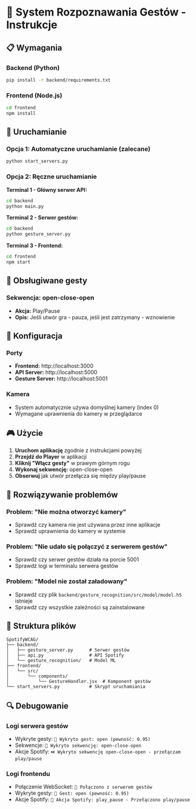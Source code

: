 # 🎯 System Rozpoznawania Gestów - Instrukcje

## 📋 Wymagania

### Backend (Python)
```bash
pip install -r backend/requirements.txt
```

### Frontend (Node.js)
```bash
cd frontend
npm install
```

## 🚀 Uruchamianie

### Opcja 1: Automatyczne uruchamianie (zalecane)
```bash
python start_servers.py
```

### Opcja 2: Ręczne uruchamianie

**Terminal 1 - Główny serwer API:**
```bash
cd backend
python main.py
```

**Terminal 2 - Serwer gestów:**
```bash
cd backend
python gesture_server.py
```

**Terminal 3 - Frontend:**
```bash
cd frontend
npm start
```

## 🎯 Obsługiwane gesty

### Sekwencja: open-close-open
- **Akcja:** Play/Pause
- **Opis:** Jeśli utwór gra - pauza, jeśli jest zatrzymany - wznowienie

## 🔧 Konfiguracja

### Porty
- **Frontend:** http://localhost:3000
- **API Server:** http://localhost:5000
- **Gesture Server:** http://localhost:5001

### Kamera
- System automatycznie używa domyślnej kamery (index 0)
- Wymagane uprawnienia do kamery w przeglądarce

## 🎮 Użycie

1. **Uruchom aplikację** zgodnie z instrukcjami powyżej
2. **Przejdź do Player** w aplikacji
3. **Kliknij "Włącz gesty"** w prawym górnym rogu
4. **Wykonaj sekwencję:** open-close-open
5. **Obserwuj** jak utwór przełącza się między play/pause

## 🐛 Rozwiązywanie problemów

### Problem: "Nie można otworzyć kamery"
- Sprawdź czy kamera nie jest używana przez inne aplikacje
- Sprawdź uprawnienia do kamery w systemie

### Problem: "Nie udało się połączyć z serwerem gestów"
- Sprawdź czy serwer gestów działa na porcie 5001
- Sprawdź logi w terminalu serwera gestów

### Problem: "Model nie został załadowany"
- Sprawdź czy plik `backend/gesture_recognition/src/model/model.h5` istnieje
- Sprawdź czy wszystkie zależności są zainstalowane

## 📁 Struktura plików

```
SpotifyWCAG/
├── backend/
│   ├── gesture_server.py      # Serwer gestów
│   ├── api.py                 # API Spotify
│   └── gesture_recognition/   # Model ML
├── frontend/
│   └── src/
│       └── components/
│           └── GestureHandler.jsx  # Komponent gestów
└── start_servers.py           # Skrypt uruchamiania
```

## 🔍 Debugowanie

### Logi serwera gestów
- Wykryte gesty: `🎯 Wykryto gest: open (pewność: 0.95)`
- Sekwencje: `🎵 Wykryto sekwencję: open-close-open`
- Akcje Spotify: `⏯️ Wykryto sekwencję open-close-open - przełączam play/pause`

### Logi frontendu
- Połączenie WebSocket: `🔌 Połączono z serwerem gestów`
- Wykryte gesty: `🎯 Gest: open (pewność: 0.95)`
- Akcje Spotify: `🎵 Akcja Spotify: play_pause - Przełączono play/pause` 